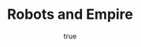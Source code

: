---
title: "Robots and Empire"
bookCover: "/assets/book-covers/robots-and-empire.jpg"
slug: "robots-and-empire"
bookAuthor: "Isaac Asimov"
rating: 10
done: false
tags: []
summary: false
detailedNotes: false
amazonLink: ""
author:
  name: Rico Trebeljahr
  picture: "/assets/blog/profile.jpeg"
---